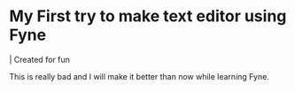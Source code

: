 # My First try to make text editor using Fyne

| Created for fun

This is really bad and I will make it better than now while learning Fyne.
